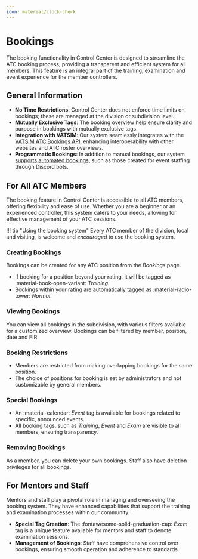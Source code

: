 ```yaml
---
icon: material/clock-check
---
```


# Bookings

The booking functionality in Control Center is designed to streamline the ATC booking process, providing a transparent and efficient system for all members.
This feature is an integral part of the training, examination and event experience for the member controllers.

## General Information

- **No Time Restrictions**: Control Center does not enforce time limits on bookings; these are managed at the division or subdivision level.
- **Mutually Exclusive Tags**: The booking overview help ensure clarity and purpose in bookings with mutually exclusive tags.
- **Integration with VATSIM**: Our system seamlessly integrates with the [VATSIM ATC Bookings API](../integrations/vatsim.md), enhancing interoperability with other websites and ATC roster overviews.
- **Programmatic Bookings**: In addition to manual bookings, our system [supports automated bookings](../api.md), such as those created for event staffing through Discord bots.

## For All ATC Members

The booking feature in Control Center is accessible to all ATC members, offering flexibility and ease of use. Whether you are a beginner or an experienced controller, this system caters to your needs, allowing for effective management of your ATC sessions.

!!! tip "Using the booking system"
    Every ATC member of the division, local and visiting, is welcome and *encouraged* to use the booking system.

### Creating Bookings

Bookings can be created for any ATC position from the *Bookings* page.

- If booking for a position beyond your rating, it will be tagged as :material-book-open-variant: *Training*.
- Bookings within your rating are automatically tagged as :material-radio-tower: *Normal*.

### Viewing Bookings

You can view all bookings in the subdivision, with various filters available for a customized overview.
Bookings can be filtered by member, position, date and FIR.

### Booking Restrictions

- Members are restricted from making overlapping bookings for the same position.
- The choice of positions for booking is set by administrators and not customizable by general members.

### Special Bookings

- An :material-calendar: *Event* tag is available for bookings related to specific, announced events.
- All booking tags, such as *Training*, *Event* and *Exam* are visible to all members, ensuring transparency.

### Removing Bookings

As a member, you can delete your own bookings. Staff also have deletion privileges for all bookings.

## For Mentors and Staff

Mentors and staff play a pivotal role in managing and overseeing the booking system. They have enhanced capabilities that support the training and examination processes within our community.

- **Special Tag Creation**: The :fontawesome-solid-graduation-cap: *Exam* tag is a unique feature available for mentors and staff to denote examination sessions.
- **Management of Bookings**: Staff have comprehensive control over bookings, ensuring smooth operation and adherence to standards.
